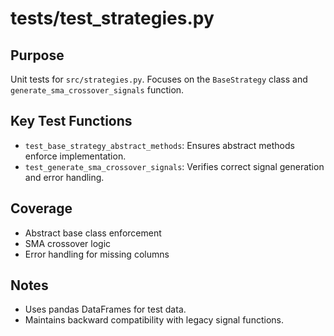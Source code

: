 # tests/test_strategies.py

## Purpose
Unit tests for `src/strategies.py`. Focuses on the `BaseStrategy` class and `generate_sma_crossover_signals` function.

## Key Test Functions
- `test_base_strategy_abstract_methods`: Ensures abstract methods enforce implementation.
- `test_generate_sma_crossover_signals`: Verifies correct signal generation and error handling.

## Coverage
- Abstract base class enforcement
- SMA crossover logic
- Error handling for missing columns

## Notes
- Uses pandas DataFrames for test data.
- Maintains backward compatibility with legacy signal functions.
